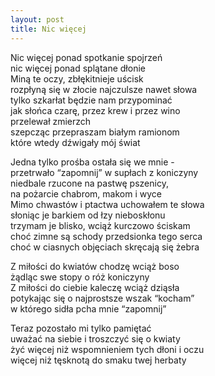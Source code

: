 ```yaml
---
layout: post
title: Nic więcej
---
```


Nic więcej ponad spotkanie spojrzeń   
nic więcej ponad splątane dłonie   
Miną te oczy, zbłękitnieje uścisk   
rozpłyną się w złocie najczulsze nawet słowa   
tylko szkarłat będzie nam przypominać   
jak słońca czarę, przez krew i przez wino   
przelewał zmierzch   
szepcząc przepraszam białym ramionom   
które wtedy dźwigały mój świat   
   
Jedna tylko prośba ostała się we mnie -   
przetrwało “zapomnij” w supłach z koniczyny   
niedbale rzucone na pastwę pszenicy,   
na pożarcie chabrom, makom i wyce   
Mimo chwastów i ptactwa uchowałem te słowa   
słoniąc je barkiem od łzy nieboskłonu   
trzymam je blisko, wciąż kurczowo ściskam   
choć zimne są schody przedsionka tego serca   
choć w ciasnych objęciach skręcają się żebra   
   
Z miłości do kwiatów chodzę wciąż boso   
żądląc swe stopy o róż koniczyny   
Z miłości do ciebie kaleczę wciąż dziąsła   
potykając się o najprostsze wszak “kocham”   
w którego sidła pcha mnie “zapomnij”   
   
Teraz pozostało mi tylko pamiętać   
uważać na siebie i troszczyć się o kwiaty   
żyć więcej niż wspomnieniem tych dłoni i oczu   
więcej niż tęsknotą do smaku twej herbaty   
